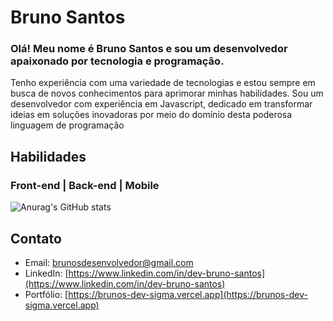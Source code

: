 # Bruno Santos


### Olá! Meu nome é Bruno Santos e sou um desenvolvedor apaixonado por tecnologia e programação.  
Tenho experiência com uma variedade de tecnologias e estou sempre em busca de novos conhecimentos para aprimorar minhas habilidades. 
Sou um desenvolvedor com experiência em Javascript, dedicado em transformar ideias em soluções inovadoras por meio do domínio desta poderosa linguagem de programação

## Habilidades

### Front-end | Back-end | Mobile

![Anurag's GitHub stats](https://github-readme-stats.vercel.app/api?username=dev-brunosantos&show_icons=true&theme=dark)

## Contato
- Email: [brunosdesenvolvedor@gmail.com](mailto:brunosdesenvolvedor@gmail.com)
- LinkedIn: [https://www.linkedin.com/in/dev-bruno-santos](https://www.linkedin.com/in/dev-bruno-santos)
- Portfólio: [https://brunos-dev-sigma.vercel.app](https://brunos-dev-sigma.vercel.app)


